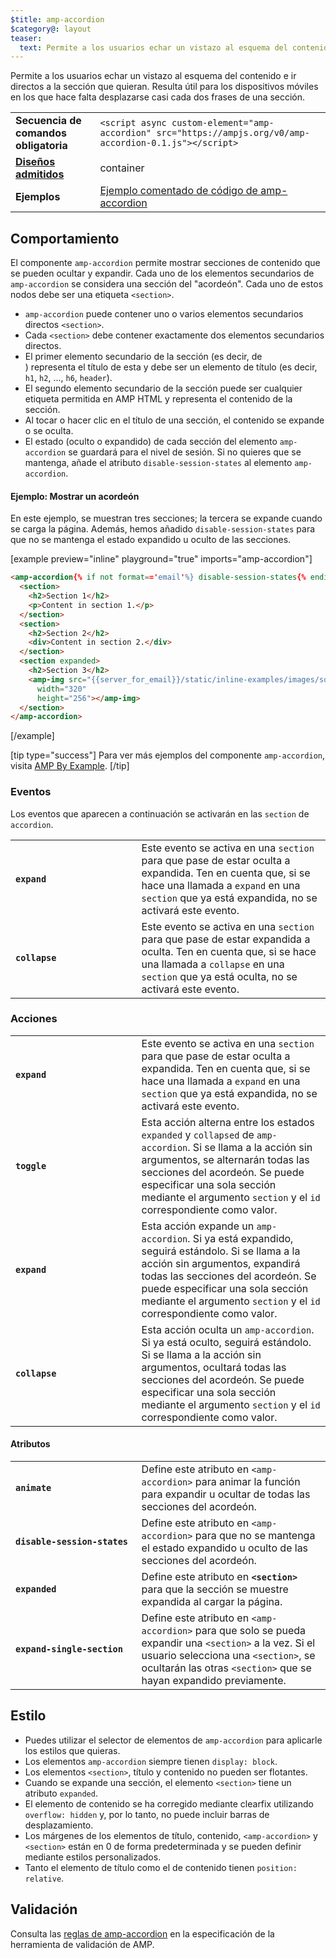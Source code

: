 ```yaml
---
$title: amp-accordion
$category@: layout
teaser:
  text: Permite a los usuarios echar un vistazo al esquema del contenido e ir directos a la sección que quieran cuando lo deseen.
---
```



<!--
Copyright 2016 The AMP HTML Authors. All Rights Reserved.

Licensed under the Apache License, Version 2.0 (the "License");
you may not use this file except in compliance with the License.
You may obtain a copy of the License at

      http://www.apache.org/licenses/LICENSE-2.0

Unless required by applicable law or agreed to in writing, software
distributed under the License is distributed on an "AS-IS" BASIS,
WITHOUT WARRANTIES OR CONDITIONS OF ANY KIND, either express or implied.
See the License for the specific language governing permissions and
limitations under the License.
-->



Permite a los usuarios echar un vistazo al esquema del contenido e ir directos a la sección que quieran. Resulta útil para los dispositivos móviles en los que hace falta desplazarse casi cada dos frases de una sección.

<table>
  <tr>
    <td class="col-fourty"><strong>Secuencia de comandos obligatoria</strong></td>
    <td><code>&lt;script async custom-element="amp-accordion" src="https://ampjs.org/v0/amp-accordion-0.1.js"&gt;&lt;/script&gt;</code></td>
  </tr>
  <tr>
    <td class="col-fourty"><strong><a href="../../../documentation/guides-and-tutorials/develop/style_and_layout/control_layout.md">Diseños admitidos</a></strong></td>
    <td>container</td>
  </tr>
  <tr>
    <td class="col-fourty"><strong>Ejemplos</strong></td>
    <td><a href="https://ampbyexample.com/components/amp-accordion/">Ejemplo comentado de código de amp-accordion</a></td>
  </tr>
</table>


## Comportamiento <a name="behavior"></a>

El componente `amp-accordion` permite mostrar secciones de contenido que se pueden ocultar y expandir. Cada uno de los elementos secundarios de `amp-accordion` se considera una sección del "acordeón". Cada uno de estos nodos debe ser una etiqueta `<section>`.

* `amp-accordion` puede contener uno o varios elementos secundarios directos `<section>`.
* Cada `<section>` debe contener exactamente dos elementos secundarios directos.
* El primer elemento secundario de la sección (es decir, de <section>) representa el título de esta y debe ser un elemento de título (es decir, `h1`, `h2`, ..., `h6`, `header`).
* El segundo elemento secundario de la sección puede ser cualquier etiqueta permitida en AMP HTML y representa el contenido de la sección.
* Al tocar o hacer clic en el título de una sección, el contenido se expande o se oculta.
* El estado (oculto o expandido) de cada sección del elemento `amp-accordion` se guardará para el nivel de sesión. Si no quieres que se mantenga, añade el atributo `disable-session-states` al elemento `amp-accordion`.

#### Ejemplo: Mostrar un acordeón <a name="example-displaying-an-accordion"></a>

En este ejemplo, se muestran tres secciones; la tercera se expande cuando se carga la página.   Además, hemos añadido `disable-session-states` para que no se mantenga el estado expandido u oculto de las secciones.

[example preview="inline" playground="true" imports="amp-accordion"]
```html
<amp-accordion{% if not format=='email'%} disable-session-states{% endif %}>
  <section>
    <h2>Section 1</h2>
    <p>Content in section 1.</p>
  </section>
  <section>
    <h2>Section 2</h2>
    <div>Content in section 2.</div>
  </section>
  <section expanded>
    <h2>Section 3</h2>
    <amp-img src="{{server_for_email}}/static/inline-examples/images/squirrel.jpg"
      width="320"
      height="256"></amp-img>
  </section>
</amp-accordion>
```
[/example]

[tip type="success"]
Para ver más ejemplos del componente `amp-accordion`, visita [AMP By Example](https://ampbyexample.com/components/amp-accordion/).
[/tip]

### Eventos <a name="events"></a>

Los eventos que aparecen a continuación se activarán en las `section` de `accordion`.

<table>
  <tr>
    <td width="40%"><strong><code>expand</code></strong></td>
    <td>Este evento se activa en una <code>section</code> para que pase de estar oculta a expandida. Ten en cuenta que, si se hace una llamada a <code>expand</code> en una <code>section</code> que ya está expandida, no se activará este evento.</td>
  </tr>
  <tr>
    <td width="40%"><strong><code>collapse</code></strong></td>
    <td>Este evento se activa en una <code>section</code> para que pase de estar expandida a oculta. Ten en cuenta que, si se hace una llamada a <code>collapse</code> en una <code>section</code> que ya está oculta, no se activará este evento.</td>
  </tr>
</table>

### Acciones <a name="actions"></a>

<table>
  <tr>
    <td width="40%"><strong><code>expand</code></strong></td>
    <td>Este evento se activa en una <code>section</code> para que pase de estar oculta a expandida. Ten en cuenta que, si se hace una llamada a <code>expand</code> en una  <code>section</code> que ya está expandida, no se activará este evento.</td>
  </tr>
  <tr>
    <td width="40%"><strong><code>toggle</code></strong></td>
    <td>Esta acción alterna entre los estados <code>expanded</code> y  <code>collapsed</code> de  <code>amp-accordion</code>. Si se llama a la acción sin argumentos, se alternarán todas las secciones del acordeón. Se puede especificar una sola sección mediante el argumento  <code>section</code> y el  <code>id</code> correspondiente como valor.</td>
  </tr>
  <tr>
    <td width="40%"><strong><code>expand</code></strong></td>
    <td>Esta acción expande un <code>amp-accordion</code>. Si ya está expandido, seguirá estándolo. Si se llama a la acción sin argumentos, expandirá todas las secciones del acordeón. Se puede especificar una sola sección mediante el argumento <code>section</code> y el <code>id</code> correspondiente como valor.</td>
  </tr>
  <tr>
    <td width="40%"><strong><code>collapse</code></strong></td>
    <td>Esta acción oculta un <code>amp-accordion</code>. Si ya está oculto, seguirá estándolo. Si se llama a la acción sin argumentos, ocultará todas las secciones del acordeón. Se puede especificar una sola sección mediante el argumento <code>section</code> y el <code>id</code> correspondiente como valor.</td>
  </tr>
</table>

#### Atributos <a name="attributes"></a>

<table>
  <tr>
    <td width="40%"><strong><code>animate</code></strong></td>
    <td>Define este atributo en <code>&lt;amp-accordion&gt;</code> para animar la función para expandir u ocultar de todas las secciones del acordeón.</td>
  </tr>
  <tr>
    <td width="40%"><strong><code>disable-session-states</code></strong></td>
    <td>Define este atributo en <code>&lt;amp-accordion&gt;</code>  para que no se mantenga el estado expandido u oculto de las secciones del acordeón.</td>
  </tr>
  <tr>
    <td width="40%"><strong><code>expanded</code></strong></td>
    <td>Define este atributo en <strong><code>&lt;section&gt;</code> </strong> para que la sección se muestre expandida al cargar la página.</td>
  </tr>
  <tr>
    <td width="40%"><strong><code>expand-single-section</code></strong></td>
    <td>Define este atributo en <code>&lt;amp-accordion&gt;</code> para que solo se pueda expandir una <code>&lt;section&gt;</code> a la vez. Si el usuario selecciona una <code>&lt;section&gt;</code>, se ocultarán las otras <code>&lt;section&gt;</code> que se hayan expandido previamente.</td>
  </tr>
</table>

## Estilo <a name="styling"></a>

* Puedes utilizar el selector de elementos de `amp-accordion` para aplicarle los estilos que quieras.
* Los elementos `amp-accordion` siempre tienen `display: block`.
* Los elementos `<section>`, título y contenido no pueden ser flotantes.
* Cuando se expande una sección, el elemento `<section>` tiene un atributo `expanded`.
* El elemento de contenido se ha corregido mediante clearfix utilizando `overflow: hidden` y, por lo tanto, no puede incluir barras de desplazamiento.
* Los márgenes de los elementos de título, contenido, `<amp-accordion>` y `<section>` están en 0 de forma predeterminada y se pueden definir mediante estilos personalizados.
* Tanto el elemento de título como el de contenido tienen `position: relative`.

## Validación <a name="validation"></a>

Consulta las [reglas de amp-accordion](https://github.com/ampproject/amphtml/blob/main/extensions/amp-accordion/validator-amp-accordion.protoascii) en la especificación de la herramienta de validación de AMP.
